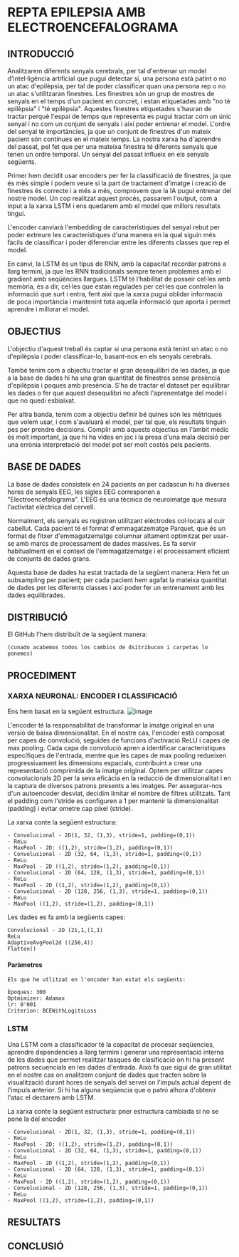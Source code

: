 # REPTA EPILEPSIA AMB ELECTROENCEFALOGRAMA


## INTRODUCCIÓ

Analitzarem diferents senyals cerebrals, per tal d'entrenar un model d'intel·ligència artificial que pugui detectar si, una persona està patint o no un atac d'epilèpsia, per tal de poder classificar quan una persona rep o no un atac s'utilitzaran finestres.
Les finestres són un grup de mostres de senyals en el temps d'un pacient en concret, i estan etiquetades amb "no té epilèpsia" i "té epilèpsia". Aquestes finestres etiquetades s'hauran de tractar perquè l'espai de temps que representa es pugui tractar com un únic senyal i no com un conjunt de senyals i així poder entrenar el model.
L'ordre del senyal té importàncies, ja que un conjunt de finestres d'un mateix pacient són contínues en el mateix temps. La nostra xarxa ha d'aprendre del passat, pel fet que per una mateixa finestra té diferents senyals que tenen un ordre temporal. Un senyal del passat influeix en els senyals següents. 

Primer hem decidit usar encoders per fer la classificació de finestres, ja que és més simple i podem veure si la part de tractament d'imatge i creació de finestres és correcte i a més a més, comprovem que la IA pugui entrenar del nostre model. Un cop realitzat aquest procés, passarem l'output, com a input a la xarxa LSTM i ens quedarem amb el model que millors resultats tingui. 

L'encoder canviarà l'embedding de característiques del senyal rebut per poder extreure les característiques d'una manera en la qual siguin més fàcils de classificar i poder diferenciar entre les diferents classes que rep el model.

En canvi, la LSTM és un tipus de RNN, amb la capacitat recordar patrons a llarg termini, ja que les RNN tradicionals sempre tenen problemes amb el gradient amb seqüències llargues. LSTM té l’habilitat de posseir cel·les amb memòria, és a dir, cel·les que estan regulades per cel·les que controlen la informació que surt i entra, fent així que la xarxa pugui oblidar informació de poca importància i mantenint tota aquella informació que aporta i permet aprendre i millorar el model.


## OBJECTIUS


L'objectiu d'aquest treball és captar si una persona està tenint un atac o no d'epilèpsia i poder classificar-lo, basant-nos en els senyals cerebrals.

També tenim com a objectiu tractar el gran desequilibri de les dades, ja que a la base de dades hi ha una gran quantitat de finestres sense presència d'epilèpsia i poques amb presència. S'ha de tractar el dataset per equilibrar les dades o fer que aquest desequilibri no afecti l'aprenentatge del model i que no quedi esbiaixat.

Per altra banda, tenim com a objectiu definir bé quines són les mètriques que volem usar, i com s'avaluarà el model, per tal que, els resultats tinguin pes per prendre decisions.
Complir amb aquests objectius en l'àmbit mèdic és molt important, ja que hi ha vides en joc i la presa d'una mala decisió per una errònia interpretació del model pot ser molt costós pels pacients.

## BASE DE DADES 
La base de dades consisteix en 24 pacients on per cadascun hi ha diverses hores de senyals EEG, les sigles EEG corresponen a "Electroencefalograma". L'EEG és una tècnica de neuroimatge que mesura l'activitat elèctrica del cervell.

Normalment, els senyals es registren utilitzant elèctrodes col·locats al cuir cabellut. Cada pacient té el format d'emmagatzematge Parquet, que és un format de fitxer d'emmagatzematge columnar altament optimitzat per usar-se amb marcs de processament de dades massives. Es fa servir habitualment en el context de l'emmagatzematge i el processament eficient de conjunts de dades grans.

Aquesta base de dades ha estat tractada de la següent manera:
Hem fet un subsampling per pacient; per cada pacient hem agafat la mateixa quantitat de dades per les diferents classes i així poder fer un entrenament amb les dades equilibrades.

## DISTRIBUCIÓ

El GitHub l'hem distribuït de la següent manera:

    (cunado acabemos todos los cambios de dsitribucon i carpetas lo ponemos)

## PROCEDIMENT

### XARXA NEURONAL: ENCODER I CLASSIFICACIÓ

Ens hem basat en la següent estructura.
![image](https://github.com/YasminLH/psiv2_epilepsy/assets/101893393/4570c698-fa07-48bb-ae09-f00959730f8b)


L'encoder té la responsabilitat de transformar la imatge original en una versió de baixa dimensionalitat. En el nostre cas, l'encoder està composat per capes de convolució, seguides de funcions d'activació ReLU i capes de max pooling. Cada capa de convolució apren a identificar característiques específiques de l'entrada, mentre que les capes de max pooling redueixen progressivament les dimensions espacials, contribuint a crear una representació comprimida de la imatge original. Optem per utilitzar capes convolucionals 2D per la seva eficàcia en la reducció de dimensionalitat i en la captura de diversos patrons presents a les imatges. Per assegurar-nos d'un autoencoder desviat, decidim limitar el nombre de filtres utilitzats. Tant el padding com l'stride es configuren a 1 per mantenir la dimensionalitat (padding) i evitar ometre cap píxel (stride).

La xarxa conte la següent estructura:

    - Convolucional - 2D(1, 32, (1,3), stride=1, padding=(0,1))
    - ReLu
    - MaxPool - 2D: ((1,2), stride=(1,2), padding=(0,1))
    - Convolucional - 2D (32, 64, (1,3), stride=1, padding=(0,1))
    - ReLu
    - MaxPool - 2D ((1,2), stride=(1,2), padding=(0,1))
    - Convolucional - 2D (64, 128, (1,3), stride=1, padding=(0,1))
    - ReLu
    - MaxPool - 2D ((1,2), stride=(1,2), padding=(0,1))
    - Convolucional - 2D (128, 256, (1,3), stride=1, padding=(0,1))
    - ReLu
    - MaxPool ((1,2), stride=(1,2), padding=(0,1))


Les dades es fa amb la següents capes:

    Convolucional - 2D (21,1,(1,1)
    ReLu
    AdaptiveAvgPool2d ((256,4))
    Flatten()


#### Paràmetres

    Els que he utlitzat en l'encoder han estat els següents:
        
    Èpoques: 300
    Optmimizer: Adamax
    lr: 0'001
    Criterion: BCEWithLogitsLoss




### LSTM

Una LSTM com a classificador té la capacitat de procesar seqüencies, aprendre dependencies a llarg termini i generar una representació interna de les dades que permet realitzar tasques de clasificació on hi ha present patrons secuencials en les dades d'entrada. Això fa que sigui de gran utilitat en el nostre cas on analitzem conjunt de dades que tracten sobre la visualització durant hores de senyals del servei on l'impuls actual depent de l'impuls anterior. Si hi ha alguna seqüencia que o patró alhora d'obtenir l'atac el dectarem amb LSTM. 

La xarxa conte la següent estructura:
    pner estructura cambiada si no se pone la del encoder

    - Convolucional - 2D(1, 32, (1,3), stride=1, padding=(0,1))
    - ReLu
    - MaxPool - 2D: ((1,2), stride=(1,2), padding=(0,1))
    - Convolucional - 2D (32, 64, (1,3), stride=1, padding=(0,1))
    - ReLu
    - MaxPool - 2D ((1,2), stride=(1,2), padding=(0,1))
    - Convolucional - 2D (64, 128, (1,3), stride=1, padding=(0,1))
    - ReLu
    - MaxPool - 2D ((1,2), stride=(1,2), padding=(0,1))
    - Convolucional - 2D (128, 256, (1,3), stride=1, padding=(0,1))
    - ReLu
    - MaxPool ((1,2), stride=(1,2), padding=(0,1))

## RESULTATS


## CONCLUSIÓ





##
